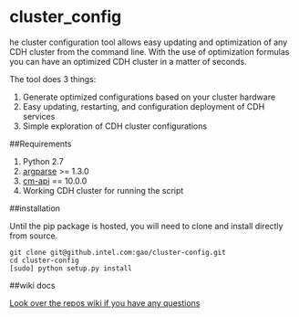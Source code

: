cluster_config
==========
he cluster configuration tool allows easy updating and optimization of any CDH cluster from the command line. With the use of optimization formulas you can have an optimized CDH cluster in a matter of seconds.

The tool does 3 things:

1. Generate optimized configurations based on your cluster hardware
2. Easy updating, restarting, and configuration deployment of CDH services
3. Simple exploration of CDH cluster configurations

##Requirements
1. Python 2.7
2. [argparse](https://docs.python.org/2.7/library/argparse.html) >= 1.3.0
3. [cm-api](https://github.com/cloudera/cm_api) == 10.0.0
4. Working CDH cluster for running the script

##installation

Until the pip package is hosted, you will need to clone and install directly from source.

```
git clone git@github.intel.com:gao/cluster-config.git
cd cluster-config
[sudo] python setup.py install
```

##wiki docs

[Look over the repos wiki if you have any questions](../../wiki)